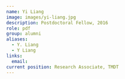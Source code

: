 ```yaml
---
name: Yi Liang
image: images/yi-liang.jpg
description: Postdoctoral Fellow, 2016
role: pdf
group: alumni
aliases:
  - Y. Liang
  - Y Liang
links:
  email:
current position: Research Associate, TMDT
---
```

